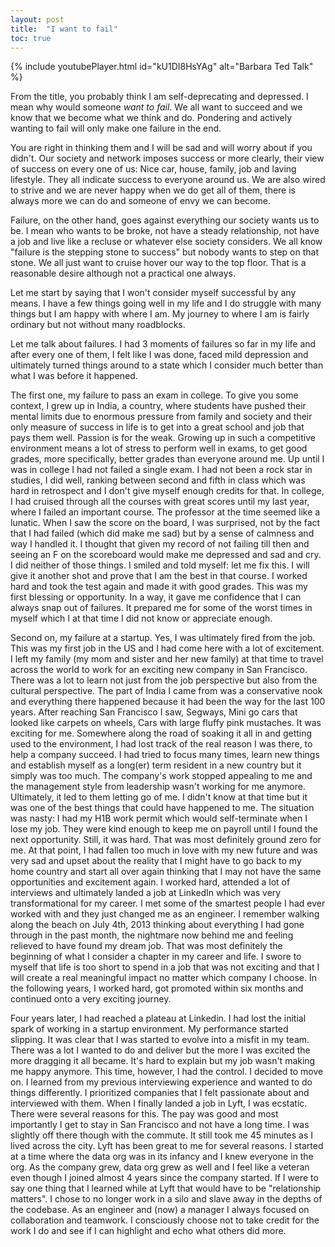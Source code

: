 ```yaml
---
layout: post
title:  "I want to fail"
toc: true
---
```


{% include youtubePlayer.html id="kU1DI8HsYAg" alt="Barbara Ted Talk" %}


From the title, you probably think I am self-deprecating and depressed. I mean why would someone *want to fail*. We all want to succeed and we know that we become what we think and do. Pondering and actively wanting to fail will only make one failure in the end.


You are right in thinking them and I will be sad and will worry about if you didn't. Our society and network imposes success or more clearly, their view of success on every one of us: Nice car, house, family, job and laving lifestyle. They all indicate success to everyone around us. We are also wired to strive and we are never happy when we do get all of them, there is always more we can do and someone of envy we can become.


Failure, on the other hand, goes against everything our society wants us to be. I mean who wants to be broke, not have a steady relationship, not have a job and live like a recluse or whatever else society considers. We all know "failure is the stepping stone to success" but nobody wants to step on that stone. We all just want to cruise hover our way to the top floor. That is a reasonable desire although not a practical one always.


Let me start by saying that I won't consider myself successful by any means. I have a few things going well in my life and I do struggle with many things but I am happy with where I am. My journey to where I am is fairly ordinary but not without many roadblocks.

Let me talk about failures. I had 3 moments of failures so far in my life and after every one of them, I felt like I was done, faced mild depression and ultimately turned things around to a state which I consider much better than what I was before it happened.


The first one, my failure to pass an exam in college. To give you some context, I grew up in India, a country, where students have pushed their mental limits due to enormous pressure from family and society and their only measure of success in life is to get into a great school and job that pays them well. Passion is for the weak. Growing up in such a competitive environment means a lot of stress to perform well in exams, to get good grades, more specifically, better grades than everyone around me. Up until I was in college I had not failed a single exam. I had not been a rock star in studies, I did well, ranking between second and fifth in class which was hard in retrospect and I don't give myself enough credits for that. In college, I had cruised through all the courses with great scores until my last year, where I failed an important course. The professor at the time seemed like a lunatic. When I saw the score on the board, I was surprised, not by the fact that I had failed (which did make me sad) but by a sense of calmness and way I handled it. I thought that given my record of not failing till then and seeing an F on the scoreboard would make me depressed and sad and cry. I did neither of those things. I smiled and told myself: let me fix this. I will give it another shot and prove that I am the best in that course. I worked hard and took the test again and made it with good grades. This was my first blessing or opportunity. 
In a way, it gave me confidence that I can always snap out of failures. It prepared me for some of the worst times in myself which I at that time I did not know or appreciate enough.


Second on, my failure at a startup. Yes, I was ultimately fired from the job. This was my first job in the US and I had come here with a lot of excitement. I left my family (my mom and sister and her new family) at that time to travel across the world to work for an exciting new company in San Francisco. There was a lot to learn not just from the job perspective but also from the cultural perspective. The part of India I came from was a conservative nook and everything there happened because it had been the way for the last 100 years. After reaching San Francisco I saw, Segways, Mini go cars that looked like carpets on wheels, Cars with large fluffy pink mustaches. It was exciting for me. Somewhere along the road of soaking it all in and getting used to the environment, I had lost track of the real reason I was there, to help a company succeed. I had tried to focus many times, learn new things and establish myself as a long(er) term resident in a new country but it simply was too much. The company's work stopped appealing to me and the management style from leadership wasn't working for me anymore. Ultimately, it led to them letting go of me. I didn't know at that time but it was one of the best things that could have happened to me. The situation was nasty: I had my H1B work permit which would self-terminate when I lose my job. They were kind enough to keep me on payroll until I found the next opportunity. Still, it was hard. That was most definitely ground zero for me. At that point, I had fallen too much in love with my new future and was very sad and upset about the reality that I might have to go back to my home country and start all over again thinking that I may not have the same opportunities and excitement again. I worked hard, attended a lot of interviews and ultimately landed a job at LinkedIn which was very transformational for my career. I met some of the smartest people I had ever worked with and they just changed me as an engineer.
I remember walking along the beach on July 4th, 2013 thinking about everything I had gone through in the past month, the nightmare now behind me and feeling relieved to have found my dream job. That was most definitely the beginning of what I consider a chapter in my career and life. I swore to myself that life is too short to spend in a job that was not exciting and that I will create a real meaningful impact no matter which company I choose. In the following years, I worked hard, got promoted within six months and continued onto a very exciting journey.


Four years later, I had reached a plateau at Linkedin. I had lost the initial spark of working in a startup environment. My performance started slipping. It was clear that I was started to evolve into a misfit in my team. There was a lot I wanted to do and deliver but the more I was excited the more dragging it all became. It's hard to explain but my job wasn't making me happy anymore. This time, however, I had the control. I decided to move on. I learned from my previous interviewing experience and wanted to do things differently. I prioritized companies that I felt passionate about and interviewed with them. When I finally landed a job in Lyft, I was ecstatic. There were several reasons for this. The pay was good and most importantly I get to stay in San Francisco and not have a long time. I was slightly off there though with the commute. It still took me 45 minutes as I lived across the city. Lyft has been great to me for several reasons. I started at a time where the data org was in its infancy and I knew everyone in the org. As the company grew, data org grew as well and I feel like a veteran even though I joined almost 4 years since the company started. If I were to say one thing that I learned while at Lyft that would have to be "relationship matters". I chose to no longer work in a silo and slave away in the depths of the codebase. As an engineer and (now) a manager I always focused on collaboration and teamwork. I consciously choose not to take credit for the work I do and see if I can highlight and echo what others did more. 